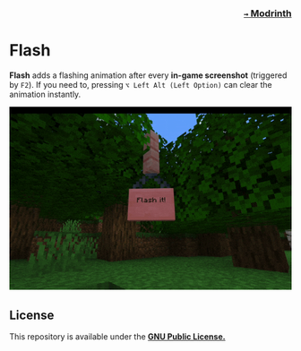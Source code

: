 ### <p align=right>[`→` Modrinth](https://modrinth.com/mod/flash)</p>

# Flash

**Flash** adds a flashing animation after every **in-game screenshot** (triggered by `F2`). If you need to, pressing `⌥ Left Alt (Left Option)` can clear the animation instantly.

<picture>
  <source
    media="(prefers-color-scheme: dark)"
    srcset="artwork/content/Nightlight.gif?raw=true"
   />
  <img src="artwork/content/Daylight.gif?raw=true" />
</picture>

## License

This repository is available under the **[GNU Public License.](LICENSE)**

